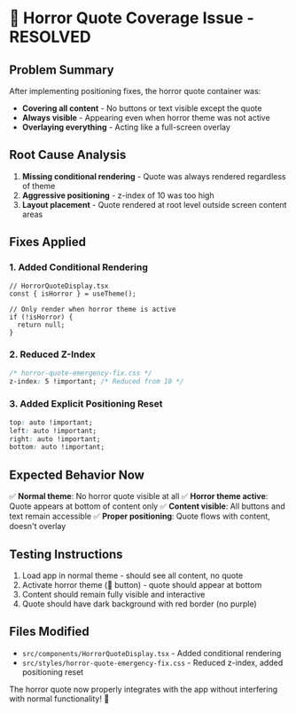 # 🎃 Horror Quote Coverage Issue - RESOLVED

## Problem Summary

After implementing positioning fixes, the horror quote container was:

- **Covering all content** - No buttons or text visible except the quote
- **Always visible** - Appearing even when horror theme was not active
- **Overlaying everything** - Acting like a full-screen overlay

## Root Cause Analysis

1. **Missing conditional rendering** - Quote was always rendered regardless of theme
2. **Aggressive positioning** - z-index of 10 was too high
3. **Layout placement** - Quote rendered at root level outside screen content areas

## Fixes Applied

### 1. Added Conditional Rendering

```tsx
// HorrorQuoteDisplay.tsx
const { isHorror } = useTheme();

// Only render when horror theme is active
if (!isHorror) {
  return null;
}
```

### 2. Reduced Z-Index

```css
/* horror-quote-emergency-fix.css */
z-index: 5 !important; /* Reduced from 10 */
```

### 3. Added Explicit Positioning Reset

```css
top: auto !important;
left: auto !important;
right: auto !important;
bottom: auto !important;
```

## Expected Behavior Now

✅ **Normal theme**: No horror quote visible at all ✅ **Horror theme active**: Quote appears at
bottom of content only ✅ **Content visible**: All buttons and text remain accessible ✅ **Proper
positioning**: Quote flows with content, doesn't overlay

## Testing Instructions

1. Load app in normal theme - should see all content, no quote
2. Activate horror theme (🎃 button) - quote should appear at bottom
3. Content should remain fully visible and interactive
4. Quote should have dark background with red border (no purple)

## Files Modified

- `src/components/HorrorQuoteDisplay.tsx` - Added conditional rendering
- `src/styles/horror-quote-emergency-fix.css` - Reduced z-index, added positioning reset

The horror quote now properly integrates with the app without interfering with normal functionality!
🎃
